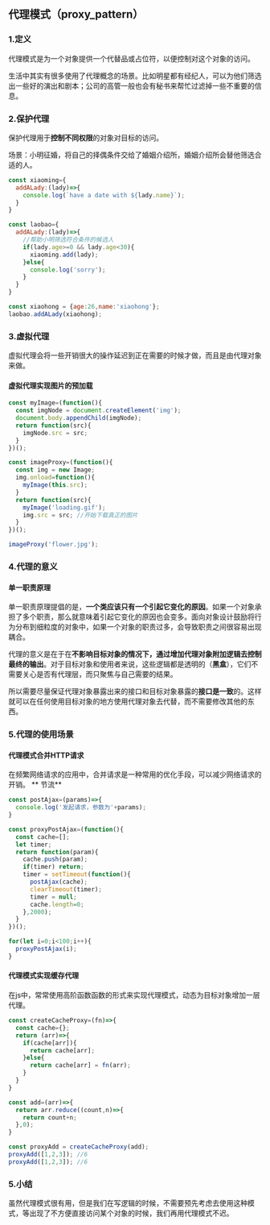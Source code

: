 ## 代理模式（proxy_pattern）
### 1.定义
代理模式是为一个对象提供一个代替品或占位符，以便控制对这个对象的访问。

生活中其实有很多使用了代理概念的场景。比如明星都有经纪人，可以为他们筛选出一些好的演出和剧本；公司的高管一般也会有秘书来帮忙过滤掉一些不重要的信息。

### 2.保护代理
保护代理用于**控制不同权限**的对象对目标的访问。

场景：小明征婚，将自己的择偶条件交给了婚姻介绍所，婚姻介绍所会替他筛选合适的人。
```js
const xiaoming={
  addALady:(lady)=>{
    console.log(`have a date with ${lady.name}`);
  }
}

const laobao={
  addALady:(lady)=>{
    //帮助小明筛选符合条件的候选人
    if(lady.age>=0 && lady.age<30){
      xiaoming.add(lady);
    }else{
      console.log('sorry');
    }
  }
}

const xiaohong = {age:26,name:'xiaohong'};
laobao.addALady(xiaohong);
```  

### 3.虚拟代理
虚拟代理会将一些开销很大的操作延迟到正在需要的时候才做，而且是由代理对象来做。

#### 虚拟代理实现图片的预加载
```js
const myImage=(function(){
  const imgNode = document.createElement('img');
  document.body.appendChild(imgNode);
  return function(src){
    imgNode.src = src;
  }
})();

const imageProxy=(function(){
  const img = new Image;
  img.onload=function(){
    myImage(this.src);
  }
  return function(src){
    myImage('loading.gif');
    img.src = src; //开始下载真正的图片
  }
})();

imageProxy('flower.jpg');
```  

### 4.代理的意义
#### 单一职责原理
单一职责原理提倡的是，**一个类应该只有一个引起它变化的原因**。如果一个对象承担了多个职责，那么就意味着引起它变化的原因也会变多。面向对象设计鼓励将行为分布到细粒度的对象中，如果一个对象的职责过多，会导致职责之间很容易出现耦合。

代理的意义是在于在**不影响目标对象的情况下，通过增加代理对象附加逻辑去控制最终的输出**。对于目标对象和使用者来说，这些逻辑都是透明的（**黑盒**），它们不需要关心是否有代理层，而只聚焦与自己需要的结果。

所以需要尽量保证代理对象暴露出来的接口和目标对象暴露的**接口是一致**的。这样就可以在任何使用目标对象的地方使用代理对象去代替，而不需要修改其他的东西。

### 5.代理的使用场景
#### 代理模式合并HTTP请求
在频繁网络请求的应用中，合并请求是一种常用的优化手段，可以减少网络请求的开销。
**
节流**
```js
const postAjax=(params)=>{
  console.log('发起请求，参数为'+params);
}

const proxyPostAjax=(function(){
  const cache=[];
  let timer;
  return function(param){
    cache.push(param);
    if(timer) return;
    timer = setTimeout(function(){
      postAjax(cache);
      clearTimeout(timer);
      timer = null;
      cache.length=0;
    },2000);
  }
})();

for(let i=0;i<100;i++){
  proxyPostAjax(i);
}
```  

#### 代理模式实现缓存代理
在js中，常常使用高阶函数函数的形式来实现代理模式，动态为目标对象增加一层代理。
```js
const createCacheProxy=(fn)=>{
  const cache={};
  return (arr)=>{
    if(cache[arr]){
      return cache[arr];
    }else{
      return cache[arr] = fn(arr);
    }
  }
}

const add=(arr)=>{
  return arr.reduce((count,n)=>{
    return count+n;
  },0);
}

const proxyAdd = createCacheProxy(add);
proxyAdd([1,2,3]); //6
proxyAdd([1,2,3]); //6
```  

### 5.小结
虽然代理模式很有用，但是我们在写逻辑的时候，不需要预先考虑去使用这种模式，等出现了不方便直接访问某个对象的时候，我们再用代理模式不迟。












